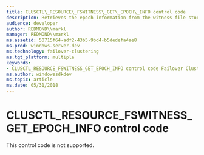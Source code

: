 ```yaml
---
title: CLUSCTL\_RESOURCE\_FSWITNESS\_GET\_EPOCH\_INFO control code
description: Retrieves the epoch information from the witness file stored on a remote file share.
audience: developer
author: REDMOND\\markl
manager: REDMOND\\markl
ms.assetid: 50715f64-adf2-43b5-9bd4-b5dedefa4ae8
ms.prod: windows-server-dev
ms.technology: failover-clustering
ms.tgt_platform: multiple
keywords:
- CLUSCTL_RESOURCE_FSWITNESS_GET_EPOCH_INFO control code Failover Cluster
ms.author: windowssdkdev
ms.topic: article
ms.date: 05/31/2018
---
```


# CLUSCTL\_RESOURCE\_FSWITNESS\_GET\_EPOCH\_INFO control code

This control code is not supported.

 

 





